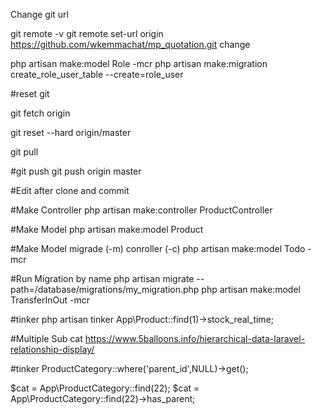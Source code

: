 Change git url 

git remote -v 
git remote set-url origin https://github.com/wkemmachat/mp_quotation.git
change



php artisan make:model Role -mcr
php artisan make:migration create_role_user_table --create=role_user


#reset git 

git fetch origin

git reset --hard origin/master

git pull


#git push
git push origin master 


#Edit after clone and commit 

#Make Controller
php artisan make:controller ProductController

#Make Model
php artisan make:model Product

#Make Model migrade (-m) conroller (-c) 
php artisan make:model Todo -mcr

#Run Migration by name
php artisan migrate --path=/database/migrations/my_migration.php
php artisan make:model TransferInOut -mcr

#tinker
php artisan tinker
App\Product::find(1)->stock_real_time;

#Multiple Sub cat 
https://www.5balloons.info/hierarchical-data-laravel-relationship-display/

#tinker
ProductCategory::where('parent_id',NULL)->get();

$cat = App\ProductCategory::find(22);
$cat = App\ProductCategory::find(22)->has_parent;
